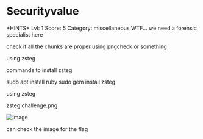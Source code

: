 # Securityvalue
+HINTS+ 
Lvl: 1 Score: 5 Category: miscellaneous
WTF... we need a forensic specialist here


check if all the chunks are proper using pngcheck or something

using zsteg 

commands to install zsteg

sudo apt install ruby
sudo gem install zsteg 

using zsteg
 
zsteg challenge.png

![image](https://user-images.githubusercontent.com/92641662/198038446-cf18d30e-e394-45fe-96f7-50f69abf394b.png)

can check the image for the flag
